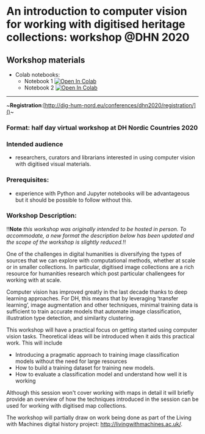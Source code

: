 # An introduction to computer vision for working with digitised heritage collections: workshop @DHN 2020


## Workshop materials 

- Colab notebooks:
  - Notebook 1 [![Open In Colab](https://colab.research.google.com/assets/colab-badge.svg)](https://colab.research.google.com/github/davanstrien/computer-vision-DHNoridic-2020-workshop/blob/master/dhn-01-Computer_vision_intro_Part_I.ipynb)
  - Notebook 2 [![Open In Colab](https://colab.research.google.com/assets/colab-badge.svg)](https://colab.research.google.com/github/davanstrien/computer-vision-DHNoridic-2020-workshop/blob/master/dhn-02-Computer_vision_intro_Part_II.ipynb)

---

~**Registration**:[http://dig-hum-nord.eu/conferences/dhn2020/registration/]()~

### Format: half day virtual workshop at DH Nordic Countries 2020

### Intended audience
- researchers, curators and librarians interested in using computer vision with digitised visual materials. 

### Prerequisites: 
- experience with Python and Jupyter notebooks will be advantageous but it should be possible to follow without this. 

### Workshop Description:

‼️**Note** *this workshop was originally intended to be hosted in person. To accommodate, a new format the description below has been updated and the scope of the workshop is slightly reduced.*‼️ 

One of the challenges in digital humanities is diversifying the types of sources that we can explore with computational methods, whether at scale or in smaller collections. In particular, digitised image collections are a rich resource for humanities research which post particular challengees for working with at scale. 

Computer vision has improved greatly in the last decade thanks to deep learning approaches. For DH, this means that by leveraging ‘transfer learning’, image augmentation and other techniques, minimal training data is sufficient to train accurate models that automate image classification, illustration type detection, and similarity clustering.

This workshop will have a practical focus on getting started using computer vision tasks. Theoretical ideas will be introduced when it aids this practical work. This will include 

- Introducing a pragmatic approach to training image classification models without the need for large resources 
- How to build a training dataset for training new models. 
- How to evaluate a classification model and understand how well it is working 

Although this session won't cover working with maps in detail it will briefly provide an overview of how the techniques introduced in the session can be used for working with digitised map collections. 

The workshop will partially draw on work being done as part of the Living with Machines digital history project: http://livingwithmachines.ac.uk/.
